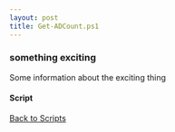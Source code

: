 ```yaml
---
layout: post
title: Get-ADCount.ps1
---
```


### something exciting

Some information about the exciting thing

#### Script

<script async src="https://gist-it.appspot.com/github.com/BanterBoy/scripts-blog/blob/master/PowerShell/scripts/activeDirectory/Get-ADCount.ps1" crossorigin="anonymous"></script>

<a href="/menu/_pages/scripts.html">Back to Scripts</a>
